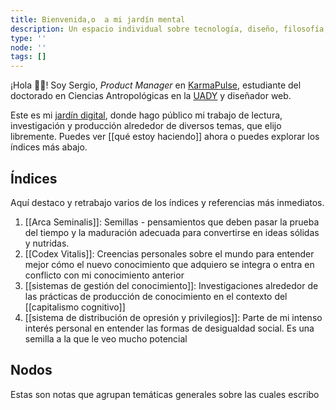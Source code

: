 ```yaml
---
title: Bienvenida,o  a mi jardín mental
description: Un espacio individual sobre tecnología, diseño, filosofía, arte y escritura.
type: ''
node: ''
tags: []
---
```




¡Hola 👋🏽! Soy Sergio, *Product Manager* en [KarmaPulse](https://karmapulse.com), estudiante del doctorado en Ciencias Antropológicas en la [UADY](https://www.uady.mx/) y diseñador web. 

Este es mi [jardín digital](https://www.technologyreview.es/s/12606/jardines-digitales-la-respuesta-espiritual-la-futilidad-de-las-redes-sociales), donde hago público mi trabajo de lectura, investigación y producción alrededor de diversos temas, que elijo libremente. Puedes ver [[qué estoy haciendo]] ahora o puedes explorar los índices más abajo.



## Índices

Aquí destaco y retrabajo varios de los índices y referencias más inmediatos. 

1. [[Arca Seminalis]]:  Semillas - pensamientos que deben pasar la prueba del tiempo y la maduración adecuada para convertirse en ideas sólidas y nutridas.
2. [[Codex Vitalis]]: Creencias personales sobre el mundo para entender mejor cómo el nuevo conocimiento que adquiero se integra o entra en conflicto con mi conocimiento anterior
3. [[sistemas de gestión del conocimiento]]: Investigaciones alrededor de las prácticas de producción de conocimiento en el contexto del [[capitalismo cognitivo]]
4. [[sistema de distribución de opresión y privilegios]]: Parte de mi intenso interés personal en entender las formas de desigualdad social. Es una semilla a la que le veo mucho potencial


## Nodos

Estas son notas que agrupan temáticas generales sobre las cuales escribo